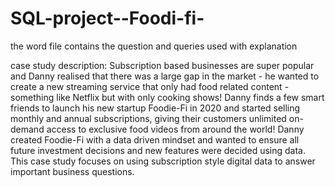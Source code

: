 # SQL-project--Foodi-fi-

the word file contains the question and queries used with explanation 

case study description:
Subscription based businesses are super popular and Danny realised that there was a large gap in the market - he wanted to create a new streaming service that only had food related content - something like Netflix but with only cooking shows!
Danny finds a few smart friends to launch his new startup Foodie-Fi in 2020 and started selling monthly and annual subscriptions, giving their customers unlimited on-demand access to exclusive food videos from around the world!
Danny created Foodie-Fi with a data driven mindset and wanted to ensure all future investment decisions and new features were decided using data. This case study focuses on using subscription style digital data to answer important business questions.
